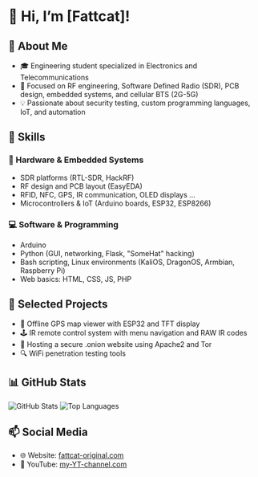# 👋 Hi, I’m [Fattcat]!

## 🧠 About Me
- 🎓 Engineering student specialized in Electronics and Telecommunications
- 🔧 Focused on RF engineering, Software Defined Radio (SDR), PCB design, embedded systems, and cellular BTS (2G-5G)
- 💡 Passionate about security testing, custom programming languages, IoT, and automation

## 💼 Skills
### 📡 Hardware & Embedded Systems
- SDR platforms (RTL-SDR, HackRF)
- RF design and PCB layout (EasyEDA)
- RFID, NFC, GPS, IR communication, OLED displays ...
- Microcontrollers & IoT (Arduino boards, ESP32, ESP8266)

### 💻 Software & Programming
- Arduino
- Python (GUI, networking, Flask, "SomeHat" hacking)
- Bash scripting, Linux environments (KaliOS, DragonOS, Armbian, Raspberry Pi)
- Web basics: HTML, CSS, JS, PHP

## 📁 Selected Projects
- 📡 Offline GPS map viewer with ESP32 and TFT display  
- 🕹️ IR remote control system with menu navigation and RAW IR codes  
- 🔐 Hosting a secure .onion website using Apache2 and Tor  
- 🔍 WiFi penetration testing tools

## 📊 GitHub Stats
![GitHub Stats](https://github-readme-stats.vercel.app/api?username=Fattcat&show_icons=true&theme=tokyonight)
![Top Languages](https://github-readme-stats.vercel.app/api/top-langs/?username=Fattcat&layout=compact&theme=tokyonight)

## 📫 Social Media
- 🌐 Website: [fattcat-original.com]([me](https://www.youtube.com/watch?v=dQw4w9WgXcQ))  
- 🔗 YouTube: [my-YT-channel.com]([me](https://www.youtube.com/watch?v=dQw4w9WgXcQ))
